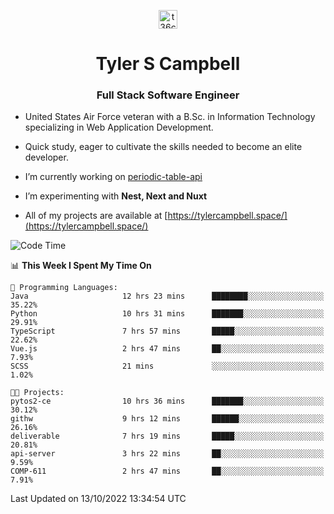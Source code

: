 <p align="center">
<a href="https://www.linkedin.com/in/t36campbell" target="blank"><img align="center" src="https://ik.imagekit.io/t36campbell/Portfolio/linkedin.png.original_m8bbGgPh6.png" alt="t36campbell" height="30" width="30" /></a>
</p>
<h1 align="center">Tyler S Campbell</h1>
<h3 align="center">Full Stack Software Engineer</h3>

* United States Air Force veteran with a B.Sc. in Information Technology specializing in Web Application Development. 

* Quick study, eager to cultivate the skills needed to become an elite developer.

* I’m currently working on [periodic-table-api](https://github.com/t36campbell/periodic-table-api)

* I’m experimenting with **Nest, Next and Nuxt**

* All of my projects are available at [https://tylercampbell.space/](https://tylercampbell.space/)

<!--START_SECTION:waka-->
![Code Time](http://img.shields.io/badge/Code%20Time-1%2C884%20hrs%203%20mins-blue)

📊 **This Week I Spent My Time On** 

```text
💬 Programming Languages: 
Java                     12 hrs 23 mins      ████████░░░░░░░░░░░░░░░░░   35.22% 
Python                   10 hrs 31 mins      ███████░░░░░░░░░░░░░░░░░░   29.91% 
TypeScript               7 hrs 57 mins       █████░░░░░░░░░░░░░░░░░░░░   22.62% 
Vue.js                   2 hrs 47 mins       ██░░░░░░░░░░░░░░░░░░░░░░░   7.93% 
SCSS                     21 mins             ░░░░░░░░░░░░░░░░░░░░░░░░░   1.02%

🐱‍💻 Projects: 
pytos2-ce                10 hrs 36 mins      ███████░░░░░░░░░░░░░░░░░░   30.12% 
githw                    9 hrs 12 mins       ██████░░░░░░░░░░░░░░░░░░░   26.16% 
deliverable              7 hrs 19 mins       █████░░░░░░░░░░░░░░░░░░░░   20.81% 
api-server               3 hrs 22 mins       ██░░░░░░░░░░░░░░░░░░░░░░░   9.59% 
COMP-611                 2 hrs 47 mins       ██░░░░░░░░░░░░░░░░░░░░░░░   7.91%

```


 Last Updated on 13/10/2022 13:34:54 UTC
<!--END_SECTION:waka-->
